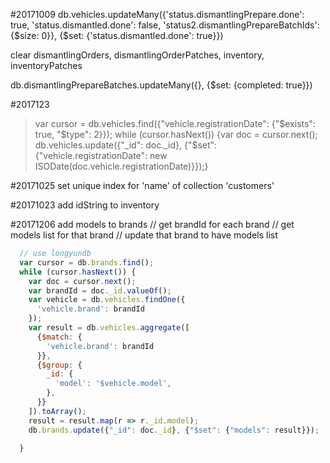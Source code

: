 #20171009
db.vehicles.updateMany({'status.dismantlingPrepare.done': true, 'status.dismantled.done': false, 'status2.dismantlingPrepareBatchIds': {$size: 0}}, {$set: {'status.dismantled.done': true}})

clear dismantlingOrders, dismantlingOrderPatches, inventory, inventoryPatches

db.dismantlingPrepareBatches.updateMany({}, {$set: {completed: true}})

#2017123
> var cursor = db.vehicles.find({"vehicle.registrationDate": {"$exists": true, "$type": 2}});
> while (cursor.hasNext()) {var doc = cursor.next(); db.vehicles.update({"_id": doc._id}, {"$set": {"vehicle.registrationDate": new ISODate(doc.vehicle.registrationDate)}});}

#20171025
set unique index for 'name' of collection 'customers'

#20171023
add idString to inventory

#20171206
add models to brands
// get brandId for each brand
// get models list for that brand
// update that brand to have models list
```javascript
  // use longyundb
  var cursor = db.brands.find();
  while (cursor.hasNext()) {
    var doc = cursor.next();
    var brandId = doc._id.valueOf();
    var vehicle = db.vehicles.findOne({
      'vehicle.brand': brandId
    });
    var result = db.vehicles.aggregate([
      {$match: {
        'vehicle.brand': brandId
      }},
      {$group: {
        _id: {
          'model': '$vehicle.model',
        },
      }}
    ]).toArray();
    result = result.map(r => r._id.model);
    db.brands.update({"_id": doc._id}, {"$set": {"models": result}});

  }

```
